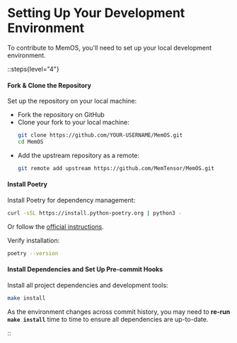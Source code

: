 # Setting Up Your Development Environment

To contribute to MemOS, you'll need to set up your local development environment.

::steps{level="4"}

#### Fork & Clone the Repository

Set up the repository on your local machine:

- Fork the repository on GitHub
- Clone your fork to your local machine:
    ```bash
    git clone https://github.com/YOUR-USERNAME/MemOS.git
    cd MemOS
    ```
- Add the upstream repository as a remote:
    ```bash
    git remote add upstream https://github.com/MemTensor/MemOS.git
    ```

#### Install Poetry

Install Poetry for dependency management:

```bash
curl -sSL https://install.python-poetry.org | python3 -
```

Or follow the [official instructions](https://python-poetry.org/docs/#installing-with-the-official-installer).

Verify installation:
```bash
poetry --version
```

#### Install Dependencies and Set Up Pre-commit Hooks

Install all project dependencies and development tools:

```bash
make install
```

As the environment changes across commit history, you may need to **re-run `make install`** time to time to ensure all dependencies are up-to-date.

::

